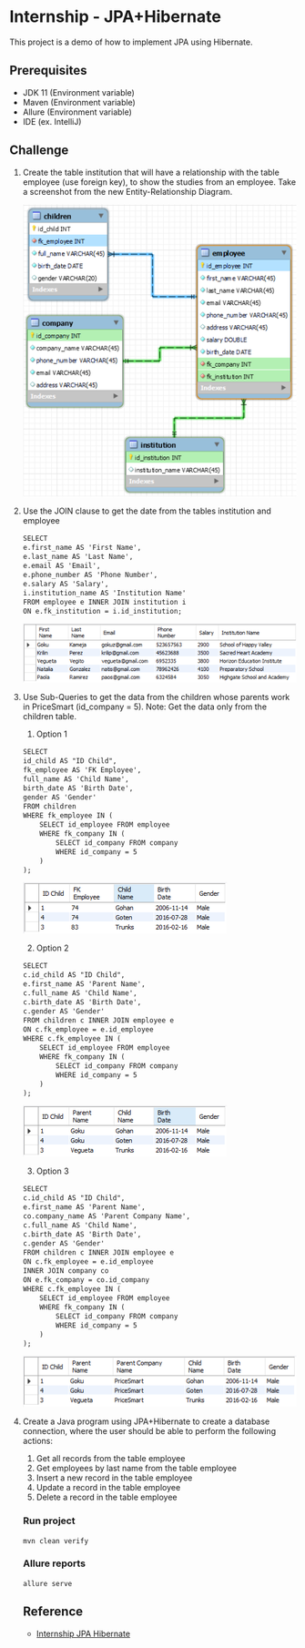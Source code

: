 # Internship - JPA+Hibernate

This project is a demo of how to implement JPA using Hibernate.

## Prerequisites

   * JDK 11 (Environment variable)
   * Maven (Environment variable)
   * Allure (Environment variable)
   * IDE (ex. IntelliJ)

## Challenge

1. Create the table institution that will have a relationship with the table employee
   (use foreign key), to show the studies from an employee. Take a screenshot from the
   new Entity-Relationship Diagram.

   ![Entity-Relationship Diagram](readmeImages/entity-ralationship-diagram.png)

2. Use the JOIN clause to get the date from the tables institution and employee

   ```  
   SELECT
   e.first_name AS 'First Name',
   e.last_name AS 'Last Name',
   e.email AS 'Email',
   e.phone_number AS 'Phone Number',
   e.salary AS 'Salary',
   i.institution_name AS 'Institution Name'
   FROM employee e INNER JOIN institution i
   ON e.fk_institution = i.id_institution;
   ```
   
   ![Employee INNER JOIN Institution.png](readmeImages/employee-join-intitution.png)

3. Use Sub-Queries to get the data from the children whose parents work in PriceSmart
   (id_company = 5). Note: Get the data only from the children table. 

   1. Option 1
   ```  
   SELECT
   id_child AS "ID Child",
   fk_employee AS 'FK Employee',
   full_name AS 'Child Name',
   birth_date AS 'Birth Date',
   gender AS 'Gender'
   FROM children
   WHERE fk_employee IN (
       SELECT id_employee FROM employee
       WHERE fk_company IN (
           SELECT id_company FROM company
           WHERE id_company = 5
       )
   );
   ```
   ![Query Option 1](readmeImages/query-option-1.png)
   
   2. Option 2 
   ```  
   SELECT
   c.id_child AS "ID Child",
   e.first_name AS 'Parent Name',
   c.full_name AS 'Child Name',
   c.birth_date AS 'Birth Date',
   c.gender AS 'Gender'
   FROM children c INNER JOIN employee e
   ON c.fk_employee = e.id_employee
   WHERE c.fk_employee IN (
       SELECT id_employee FROM employee
       WHERE fk_company IN (
           SELECT id_company FROM company
           WHERE id_company = 5
       )
   );
   ```
   ![Query Option 2](readmeImages/query-option-3.png)

   3. Option 3
   ```  
   SELECT
   c.id_child AS "ID Child",
   e.first_name AS 'Parent Name',
   co.company_name AS 'Parent Company Name',
   c.full_name AS 'Child Name',
   c.birth_date AS 'Birth Date',
   c.gender AS 'Gender'
   FROM children c INNER JOIN employee e
   ON c.fk_employee = e.id_employee
   INNER JOIN company co
   ON e.fk_company = co.id_company
   WHERE c.fk_employee IN (
       SELECT id_employee FROM employee
       WHERE fk_company IN (
           SELECT id_company FROM company
           WHERE id_company = 5
       )
   );
   ```
   ![Query Option 3](readmeImages/query-option-4.png)

4. Create a Java program using JPA+Hibernate to create a database connection, where
   the user should be able to perform the following actions:
   1. Get all records from the table employee
   2. Get employees by last name from the table employee
   3. Insert a new record in the table employee
   4. Update a record in the table employee
   5. Delete a record in the table employee

   ### Run project

   ```
   mvn clean verify
   ```

   ### Allure reports
   ```
   allure serve
   ```
   
   ## Reference
   
   * [Internship JPA Hibernate](https://github.com/LuisaAcero2004/internship-jpa-hibernate)